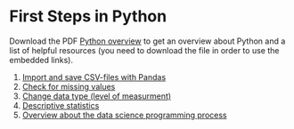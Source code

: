 # First Steps in Python

Download the PDF [Python overview](https://github.com/kirenz/first_steps_in_python/blob/master/Python_overview.pdf) to get an overview about Python and a list of helpful resources (you need to download the file in order to use the embedded links).


1) [Import and save CSV-files with Pandas](https://github.com/kirenz/first_steps_in_python/blob/master/1_pandas_import_save_csv.ipynb)
2) [Check for missing values](https://github.com/kirenz/first_steps_in_python/blob/master/2_data_tidying_missing_values.ipynb) 
3) [Change data type (level of measurment)](https://github.com/kirenz/first_steps_in_python/blob/master/3_level_of_measurement.ipynb)
4) [Descriptive statistics](https://github.com/kirenz/first_steps_in_python/blob/master/4_descriptive_statistics.ipynb)
5) [Overview about the data science programming process](https://github.com/kirenz/first_steps_in_python)
